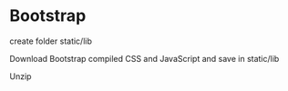 # Bootstrap

create folder static/lib

Download Bootstrap compiled CSS and JavaScript and save in static/lib

Unzip
